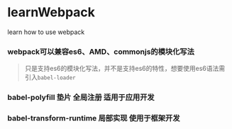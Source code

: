 # learnWebpack
learn how to use webpack

### webpack可以兼容es6、AMD、commonjs的模块化写法
> 只是支持es6的模块化写法，并不是支持es6的特性，想要使用es6语法需引入`babel-loader`

### babel-polyfill  垫片 全局注册  适用于应用开发
### babel-transform-runtime  局部实现  使用于框架开发